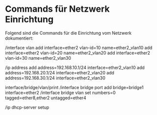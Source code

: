 # Commands für Netzwerk Einrichtung
Folgend sind die Commands für die Einrichtung vom Netzwerk dokumentiert:

/interface vlan
add interface=ether2 vlan-id=10 name=ether2_vlan10
add interface=ether2 vlan-id=20 name=ether2_vlan20
add interface=ether2 vlan-id=30 name=ether2_vlan30

/ip address
add address=192.168.10.1/24 interface=ether2_vlan10
add address=192.168.20.1/24 interface=ether2_vlan20
add address=192.168.30.1/24 interface=ether2_vlan30

interface/bridge/vlan/print
/interface bridge port add bridge=bridge1 interface=ether2
/interface bridge vlan set numbers=0 tagged=ether8,ether2 untagged=ether4

/ip dhcp-server setup